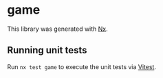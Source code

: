 # game

This library was generated with [Nx](https://nx.dev).

## Running unit tests

Run `nx test game` to execute the unit tests via [Vitest](https://vitest.dev/).
